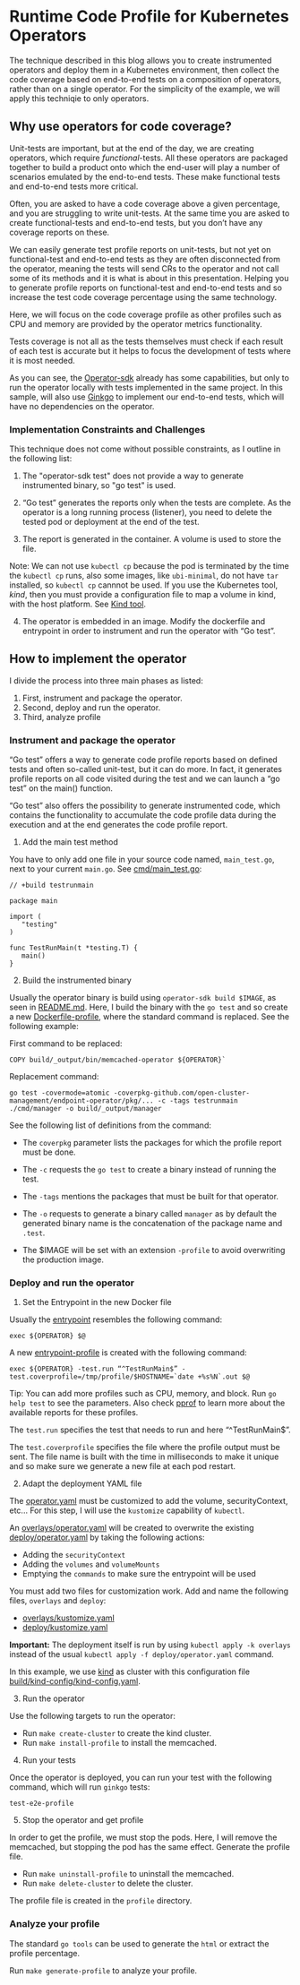 # Runtime Code Profile for Kubernetes Operators 

The technique described in this blog allows you to create instrumented operators and deploy them in a Kubernetes environment, then collect the code coverage based on end-to-end tests on a composition of operators, rather than on a single operator. For the simplicity of the example, we will apply this techniqie to only operators.

## Why use operators for code coverage?

Unit-tests are important, but at the end of the day, we are creating operators, which require _functional_-tests. All these operators are packaged together to build a product onto which the end-user will play a number of scenarios emulated by the end-to-end tests. These make functional tests and end-to-end tests more critical.

Often, you are asked to have a code coverage above a given percentage, and you are struggling to write unit-tests. At the same time you are asked to create functional-tests and end-to-end tests, but you don’t have any coverage reports on these.

We can easily generate test profile reports on unit-tests, but not yet on functional-test and end-to-end tests as they are often disconnected from the operator, meaning the tests will send CRs to the operator and not call some of its methods and it is what is about in this presentation. Helping you to generate profile reports on functional-test and end-to-end tests and so increase the test code coverage percentage using the same technology. 

Here, we will focus on the code coverage profile as other profiles such as CPU and memory are provided by the operator metrics functionality.

Tests coverage is not all as the tests themselves must check if each result of each test is accurate but it helps to focus the development of tests where it is most needed.

As you can see, the [Operator-sdk](https://sdk.operatorframework.io/docs/golang/e2e-tests) already has some capabilities, but only to run the operator locally with tests implemented in the same project. In this sample, will also use [Ginkgo](https://onsi.github.io/ginkgo/) to implement our end-to-end tests, which will have no dependencies on the operator.

### Implementation Constraints and Challenges

This technique does not come without possible constraints, as I outline in the following list:

1. The "operator-sdk test" does not provide a way to generate instrumented binary, so "go test" is used.

2. “Go test” generates the reports only when the tests are complete. As the operator is a long running process (listener), you need to delete the tested pod or deployment at the end of the test.

3. The report is generated in the container. A volume is used to store the file.

Note: We can not use `kubectl cp` because the pod is terminated by the time the `kubectl cp` runs, also some images, like `ubi-minimal`, do not have `tar` installed, so `kubectl cp` cannnot be used. If you use the Kubernetes tool, _kind_, then you must provide a configuration file to map a volume in kind, with the host platform. See [Kind tool](https://kubernetes.io/docs/setup/learning-environment/kind/).

4. The operator is embedded in an image. Modify the dockerfile and entrypoint in order to instrument and run the operator with “Go test”.

## How to implement the operator

I divide the process into three main phases as listed:

1. First, instrument and package the operator.
2. Second, deploy and run the operator.
3. Third, analyze profile

### Instrument and package the operator 

“Go test” offers a way to generate code profile reports based on defined tests and often so-called unit-test, but it can do more. In fact, it generates profile reports on all code visited during the test and we can launch a “go test” on the main() function.

“Go test” also offers the possibility to generate instrumented code, which contains the functionality to accumulate the code profile data during the execution and at the end generates the code profile report. 

1. Add the main test method

 You have to only add one file in your source code named, `main_test.go`, next to your current `main.go`. See [cmd/main_test.go](cmd/manager/main_test.go):

 ```
 // +build testrunmain

 package main

 import (
    "testing"
 )

 func TestRunMain(t *testing.T) {
    main()
 }
 ```

2. Build the instrumented binary

 Usually the operator binary is build using `operator-sdk build $IMAGE`, as seen in [README.md](README.md#buildoperator). Here, I build the binary with the `go test` and so create a new [Dockerfile-profile](build/Dockerfile-profile), where the standard command is replaced. See the following example:

 First command to be replaced:

 ```
 COPY build/_output/bin/memcached-operator ${OPERATOR}`
 ```
 Replacement command:

 ```
 go test -covermode=atomic -coverpkg-github.com/open-cluster-management/endpoint-operator/pkg/... -c -tags testrunmain ./cmd/manager -o build/_output/manager
 ```
 See the following list of definitions from the command:

  - The `coverpkg` parameter lists the packages for which the profile report must be done.

  - The `-c` requests the `go test` to create a binary instead of running the test.

  - The `-tags` mentions the packages that must be built for that operator.

  - The `-o` requests to generate a binary called `manager` as by default the generated binary name is the concatenation of the package name and `.test`.

  - The $IMAGE will be set with an extension `-profile` to avoid overwriting the production image.

### Deploy and run the operator

1. Set the Entrypoint in the new Docker file

 Usually the [entrypoint](build/bin/entrypoint) resembles the following command:

 ``` 
 exec ${OPERATOR} $@
 ```
 A new [entrypoint-profile](build/bin/entrypoint-profile) is created with the following command:

 ```
 exec ${OPERATOR} -test.run “^TestRunMain$” -test.coverprofile=/tmp/profile/$HOSTNAME=`date +%s%N`.out $@
 ```

 Tip: You can add more profiles such as CPU, memory, and block. Run `go help test` to see the parameters. Also check [pprof](https://github.com/google/pprof) to learn more about the available reports for these profiles.

 The `test.run` specifies the test that needs to run and here “^TestRunMain$”.

 The `test.coverprofile` specifies the file where the profile output must be sent. The file name is built with the time in milliseconds to make it unique and so make sure we generate a new file at each pod restart.

2. Adapt the deployment YAML file

 The [operator.yaml](deploy/operator.yaml) must be customized to add the volume, securityContext, etc... For this step, I will use the `kustomize` capability of `kubectl`.

 An [overlays/operator.yaml](overlays/operator.yaml) will be created to overwrite the existing [deploy/operator.yaml](deploy/operator.yaml) by taking the following actions:

  - Adding the `securityContext`
  - Adding the `volumes` and `volumeMounts`
  - Emptying the `commands` to make sure the entrypoint will be used

 You must add two files for customization work. Add and name the following files, `overlays` and `deploy`:

 - [overlays/kustomize.yaml](overlays/kustomization.yaml)
 - [deploy/kustomize.yaml](deploy/kustomization.yaml)

 **Important:** The deployment itself is run by using `kubectl apply -k overlays` instead of the usual `kubectl apply -f deploy/operator.yaml` command.

 In this example, we use [kind](https://kind.sigs.k8s.io/docs/user/quick-start/) as cluster with this configuration file [build/kind-config/kind-config.yaml](build/kind-config/kind-config.yaml).

3. Run the operator

 Use the following targets to run the operator:

 - Run `make create-cluster` to create the kind cluster.
 - Run `make install-profile` to install the memcached.

4. Run your tests

 Once the operator is deployed, you can run your test with the following command, which will run `ginkgo` tests:

 ```
 test-e2e-profile
 ```

5. Stop the operator and get profile

 In order to get the profile, we must stop the pods. Here, I will remove the memcached, but stopping the pod has the same effect. Generate the profile file.

 - Run `make uninstall-profile` to uninstall the memcached.
 - Run `make delete-cluster` to delete the cluster.

 The profile file is created in the `profile` directory.

### Analyze your profile

 The standard `go tools` can be used to generate the `html` or extract the profile percentage.

 Run `make generate-profile` to analyze your profile.
